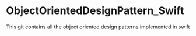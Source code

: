 # ObjectOrientedDesignPattern_Swift
This git contains all the object oriented design patterns implemented in swift
